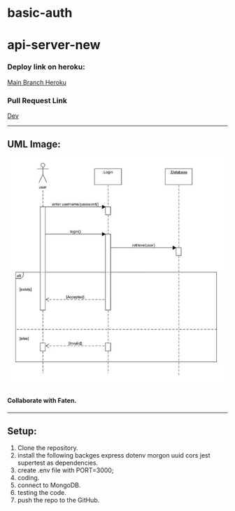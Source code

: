 # basic-auth

# api-server-new

### Deploy link on heroku:

[Main Branch Heroku](https://basic-auth-haneen.herokuapp.com/)


### Pull Request Link

[Dev](https://github.com/HaneenKh88/basic-auth/pull/2)


****************************************************************************************************

## UML Image:

![UML](https://github.com/HaneenKh88/basic-auth/blob/main/UML.jpg)

#### Collaborate with Faten.


****************************************************************************************************

## Setup:

1. Clone the repository.
2. install the following backges express dotenv morgon uuid cors jest supertest as dependencies.
3. create .env file with PORT=3000;
4. coding.
5. connect to MongoDB.
6. testing the code.
7. push the repo to the GitHub.


